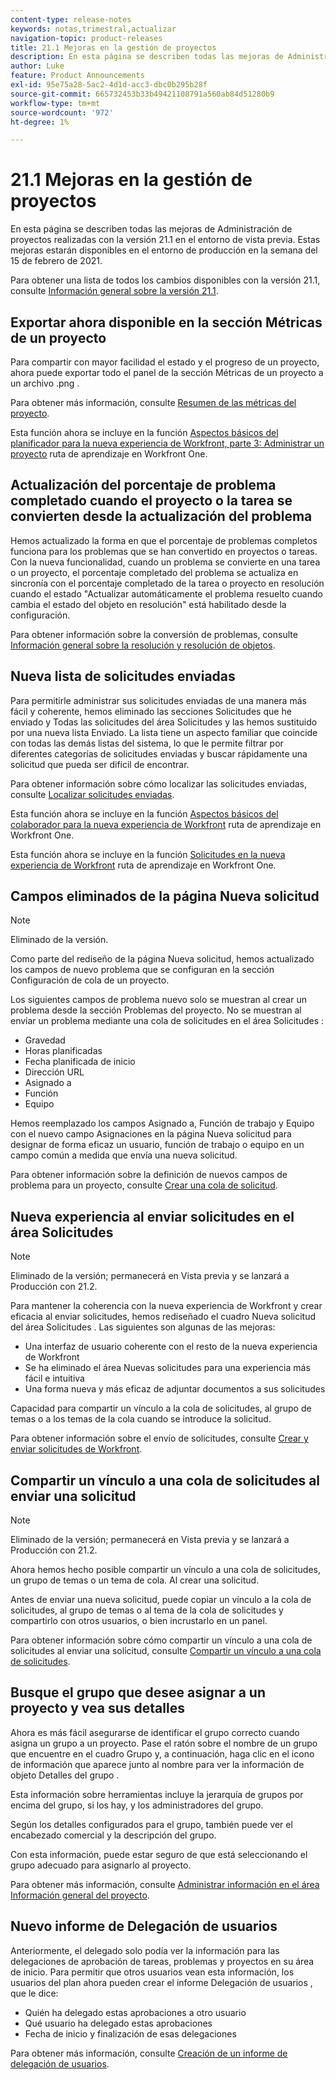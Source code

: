```yaml
---
content-type: release-notes
keywords: notas,trimestral,actualizar
navigation-topic: product-releases
title: 21.1 Mejoras en la gestión de proyectos
description: En esta página se describen todas las mejoras de Administración de proyectos realizadas con la versión 21.1 en el entorno de vista previa. Estas mejoras estarán disponibles en el entorno de producción en la semana del 15 de febrero de 2021.
author: Luke
feature: Product Announcements
exl-id: 95e75a28-5ac2-4d1d-acc3-dbc0b295b28f
source-git-commit: 665732453b33b49421108791a560ab84d51280b9
workflow-type: tm+mt
source-wordcount: '972'
ht-degree: 1%

---
```


# 21.1 Mejoras en la gestión de proyectos

En esta página se describen todas las mejoras de Administración de proyectos realizadas con la versión 21.1 en el entorno de vista previa. Estas mejoras estarán disponibles en el entorno de producción en la semana del 15 de febrero de 2021.

Para obtener una lista de todos los cambios disponibles con la versión 21.1, consulte [Información general sobre la versión 21.1](../../../product-announcements/product-releases/21.1-release-activity/21-1-release-overview.md).

## Exportar ahora disponible en la sección Métricas de un proyecto

Para compartir con mayor facilidad el estado y el progreso de un proyecto, ahora puede exportar todo el panel de la sección Métricas de un proyecto a un archivo .png .

Para obtener más información, consulte [Resumen de las métricas del proyecto](../../../manage-work/projects/manage-projects/project-metrics.md).

Esta función ahora se incluye en la función [Aspectos básicos del planificador para la nueva experiencia de Workfront, parte 3: Administrar un proyecto](https://one.workfront.com/s/learningpath3/planner-fundamentals-for-the-new-workfront-experience-part-3-manage-a-project-MCG6OJL724XRBLHBXEAKGAUZOJ6U) ruta de aprendizaje en Workfront One.

## Actualización del porcentaje de problema completado cuando el proyecto o la tarea se convierten desde la actualización del problema

Hemos actualizado la forma en que el porcentaje de problemas completos funciona para los problemas que se han convertido en proyectos o tareas. Con la nueva funcionalidad, cuando un problema se convierte en una tarea o un proyecto, el porcentaje completado del problema se actualiza en sincronía con el porcentaje completado de la tarea o proyecto en resolución cuando el estado &quot;Actualizar automáticamente el problema resuelto cuando cambia el estado del objeto en resolución&quot; está habilitado desde la configuración.

Para obtener información sobre la conversión de problemas, consulte [Información general sobre la resolución y resolución de objetos](../../../manage-work/issues/convert-issues/resolving-and-resolvable-objects.md).

## Nueva lista de solicitudes enviadas

Para permitirle administrar sus solicitudes enviadas de una manera más fácil y coherente, hemos eliminado las secciones Solicitudes que he enviado y Todas las solicitudes del área Solicitudes y las hemos sustituido por una nueva lista Enviado. La lista tiene un aspecto familiar que coincide con todas las demás listas del sistema, lo que le permite filtrar por diferentes categorías de solicitudes enviadas y buscar rápidamente una solicitud que pueda ser difícil de encontrar.

Para obtener información sobre cómo localizar las solicitudes enviadas, consulte [Localizar solicitudes enviadas](../../../manage-work/requests/create-requests/locate-submitted-requests.md).

Esta función ahora se incluye en la función [Aspectos básicos del colaborador para la nueva experiencia de Workfront](https://one.workfront.com/s/learningpath1/collaborator-fundamentals-for-the-new-workfront-experience-MCY5AMOQQTGFDVZB4ODS6TXCYE2A) ruta de aprendizaje en Workfront One.

Esta función ahora se incluye en la función [Solicitudes en la nueva experiencia de Workfront](https://one.workfront.com/s/learningpath3/core-team-requests-in-the-new-workfront-experience-MCHWSSDWRFC5EKXFBXTQ6MJNKE7E) ruta de aprendizaje en Workfront One.

## Campos eliminados de la página Nueva solicitud

>[!NOTE]
>
>Eliminado de la versión.

Como parte del rediseño de la página Nueva solicitud, hemos actualizado los campos de nuevo problema que se configuran en la sección Configuración de cola de un proyecto.

Los siguientes campos de problema nuevo solo se muestran al crear un problema desde la sección Problemas del proyecto. No se muestran al enviar un problema mediante una cola de solicitudes en el área Solicitudes :

* Gravedad
* Horas planificadas
* Fecha planificada de inicio
* Dirección URL
* Asignado a
* Función
* Equipo

Hemos reemplazado los campos Asignado a, Función de trabajo y Equipo con el nuevo campo Asignaciones en la página Nueva solicitud para designar de forma eficaz un usuario, función de trabajo o equipo en un campo común a medida que envía una nueva solicitud.

Para obtener información sobre la definición de nuevos campos de problema para un proyecto, consulte [Crear una cola de solicitud](../../../manage-work/requests/create-and-manage-request-queues/create-request-queue.md).

## Nueva experiencia al enviar solicitudes en el área Solicitudes

>[!NOTE]
>
>Eliminado de la versión; permanecerá en Vista previa y se lanzará a Producción con 21.2.

Para mantener la coherencia con la nueva experiencia de Workfront y crear eficacia al enviar solicitudes, hemos rediseñado el cuadro Nueva solicitud del área Solicitudes . Las siguientes son algunas de las mejoras:

* Una interfaz de usuario coherente con el resto de la nueva experiencia de Workfront
* Se ha eliminado el área Nuevas solicitudes para una experiencia más fácil e intuitiva
* Una forma nueva y más eficaz de adjuntar documentos a sus solicitudes

Capacidad para compartir un vínculo a la cola de solicitudes, al grupo de temas o a los temas de la cola cuando se introduce la solicitud.

Para obtener información sobre el envío de solicitudes, consulte [Crear y enviar solicitudes de Workfront](/help/quicksilver/manage-work/requests/create-requests/create-submit-requests.md).

## Compartir un vínculo a una cola de solicitudes al enviar una solicitud

>[!NOTE]
>
>Eliminado de la versión; permanecerá en Vista previa y se lanzará a Producción con 21.2.

Ahora hemos hecho posible compartir un vínculo a una cola de solicitudes, un grupo de temas o un tema de cola. Al crear una solicitud.

Antes de enviar una nueva solicitud, puede copiar un vínculo a la cola de solicitudes, al grupo de temas o al tema de la cola de solicitudes y compartirlo con otros usuarios, o bien incrustarlo en un panel.

Para obtener información sobre cómo compartir un vínculo a una cola de solicitudes al enviar una solicitud, consulte [Compartir un vínculo a una cola de solicitudes](../../../manage-work/requests/create-requests/share-link-to-request-queue.md).

## Busque el grupo que desee asignar a un proyecto y vea sus detalles

Ahora es más fácil asegurarse de identificar el grupo correcto cuando asigna un grupo a un proyecto. Pase el ratón sobre el nombre de un grupo que encuentre en el cuadro Grupo y, a continuación, haga clic en el icono de información que aparece junto al nombre para ver la información de objeto Detalles del grupo .

Esta información sobre herramientas incluye la jerarquía de grupos por encima del grupo, si los hay, y los administradores del grupo.

Según los detalles configurados para el grupo, también puede ver el encabezado comercial y la descripción del grupo.

Con esta información, puede estar seguro de que está seleccionando el grupo adecuado para asignarlo al proyecto.

Para obtener más información, consulte [Administrar información en el área Información general del proyecto](../../../manage-work/projects/manage-projects/understand-project-overview-area.md).

## Nuevo informe de Delegación de usuarios

Anteriormente, el delegado solo podía ver la información para las delegaciones de aprobación de tareas, problemas y proyectos en su área de inicio. Para permitir que otros usuarios vean esta información, los usuarios del plan ahora pueden crear el informe Delegación de usuarios , que le dice:

* Quién ha delegado estas aprobaciones a otro usuario
* Qué usuario ha delegado estas aprobaciones
* Fecha de inicio y finalización de esas delegaciones

Para obtener más información, consulte [Creación de un informe de delegación de usuarios](../../../reports-and-dashboards/reports/creating-and-managing-reports/create-user-delegation-report.md).
